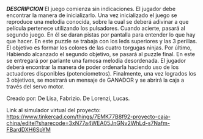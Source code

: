 ***DESCRIPCION***
El juego comienza sin indicaciones. El jugador debe encontrar la manera
de inicializarlo.
Una vez inicializado el juego se reproduce una melodia conocida,
sobre la cual se deberá adivinar a que película pertenece utilizando los pulsadores.
Cuando acierte, pasará al segundo juego. En él se daran pistas por
pantalla para entender lo que hay que hacer. En este puzzle se trabaja con los leds
superiores y las 3 perillas. El objetivo es formar los colores de las cuatro torgugas ninjas.
Por último, Habiendo alcanzado el segundo objetivo, se pasará al puzzle final. En este
se entregará por parlante una famosa melodia desordenada. El jugador deberá encontrar
la manera de poder ordenarla haciendo uso de los actuadores disponibles (potenciometros).
Finalmente, una vez logrados los 3 objetivos, se mostrará un mensaje de GANADOR y se
abrirá la caja a través del servo motor.

Creado por:
De Lisa, Fabrizio.
De Lorenzi, Lucas.

Link al simulador virtual del proyecto: 
https://www.tinkercad.com/things/7EMK77B8f92-proyecto-caja-china/editel?sharecode=3xN77a4WEA05JnGNv2WhLd-s7Nafm-FBardDXH6SpYM
